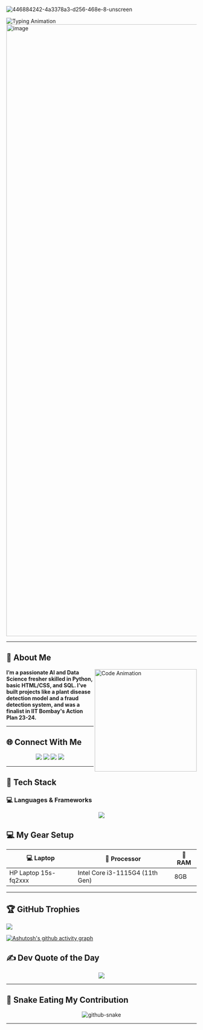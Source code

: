  
![446884242-4a3378a3-d256-468e-8-unscreen](https://github.com/user-attachments/assets/da53a70d-bb62-4928-ae91-a36bf06a77ea) 

  <img src="https://readme-typing-svg.herokuapp.com?font=Fira+Code&size=25&pause=1000¢er=true&vCenter=true&width=500&lines=Hi+I'm+HARI+KRISHNAN!;frontend+developer..;Creative+Tech+Educator;Building+Cool+Things+🚀" alt="Typing Animation" />
 


<img width="3186" height="1614" alt="image" src="https://github.com/user-attachments/assets/582a113a-c5b4-4393-9f70-27d9d07c8ab0" />






---
 
 
## 🧠 About Me

<img align="right" src="https://mir-s3-cdn-cf.behance.net/project_modules/source/06f21a161921919.63cd7887d0a70.gif" width="270" alt="Code Animation" />


**I’m a passionate AI and Data Science fresher skilled in Python, basic HTML/CSS, and SQL. I’ve built projects like a plant disease detection model and a fraud detection system, and was a finalist in IIT Bombay's Action Plan 23-24.**

---

## 🌐 Connect With Me


<p align="center">
  <a href="https://www.instagram.com/h._.ri._.96/" target="_blank"><img src="https://skillicons.dev/icons?i=instagram" /></a>
  <a href="https://www.linkedin.com/in/hari-krishanan-m/" target="_blank"><img src="https://skillicons.dev/icons?i=linkedin" /></a>
  <a href="mailto:harimr1409@gmail.com"><img src="https://skillicons.dev/icons?i=gmail" /></a>
  <a href="https://github.com/krishnan4" target="_blank"><img src="https://skillicons.dev/icons?i=github" /></a>
</p>

---

## 🧰 Tech Stack  

### 💻 Languages & Frameworks
<p align="center">
  <img src="https://skillicons.dev/icons?i=html,css,react,python,nodejs,mysql,mongodb" />
</p>

## 💻 My Gear Setup

| 💻 Laptop              | 🧠 Processor                  |🔋 RAM   |
|------------------------|--------------------------------|----------|
| HP Laptop 15s-fq2xxx  | Intel Core i3-1115G4 (11th Gen) |  8GB     |

---

## 🏆 GitHub Trophies

![](https://github-profile-trophy.vercel.app/?username=krishnan4&theme=radical&no-frame=false&no-bg=false&margin-w=4)



[![Ashutosh's github activity graph](https://github-readme-activity-graph.vercel.app/graph?username=krishnan4&bg_color=1a191a&color=ae13a4&line=eee7ee&point=c809ae&area=true&hide_border=true)](https://github.com/ashutosh00710/github-readme-activity-graph)



## ✍️ Dev Quote of the Day

<p align="center">
  <img src="https://quotes-github-readme.vercel.app/api?type=horizontal&theme=dark" />
</p>

---

## 🐍 Snake Eating My Contribution

<p align="center">
  <picture>
    <source media="(prefers-color-scheme: dark)" srcset="https://raw.githubusercontent.com/tobiasmeyhoefer/tobiasmeyhoefer/output/github-snake-dark.svg" />
    <source media="(prefers-color-scheme: light)" srcset="https://raw.githubusercontent.com/tobiasmeyhoefer/tobiasmeyhoefer/output/github-snake.svg" />
    <img alt="github-snake" src="https://raw.githubusercontent.com/tobiasmeyhoefer/tobiasmeyhoefer/output/github-snake.svg" />
  </picture>
</p>

---
